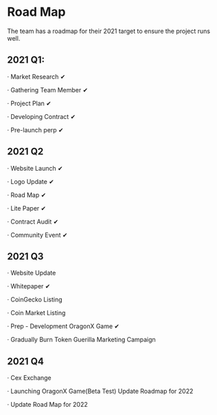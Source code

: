# Road Map

The team has a roadmap for their 2021 target to ensure the project runs well. 

## 2021 Q1:

·          Market Research ✔

·         Gathering Team Member ✔

·         Project Plan ✔

·         Developing Contract ✔

·          Pre-launch perp ✔

## 2021 Q2

·         Website Launch ✔

·          Logo Update ✔

·         Road Map ✔

·          Lite Paper ✔

·         Contract Audit ✔

·         Community Event ✔

## 2021 Q3

·         Website Update 

·         Whitepaper ✔

·         CoinGecko Listing

·         Coin Market Listing

·          Prep - Development OragonX Game ✔

·         Gradually Burn Token Guerilla Marketing Campaign

## 2021 Q4

·         Cex Exchange

·         Launching OragonX Game\(Beta Test\) Update Roadmap for 2022

·         Update Road Map for 2022

